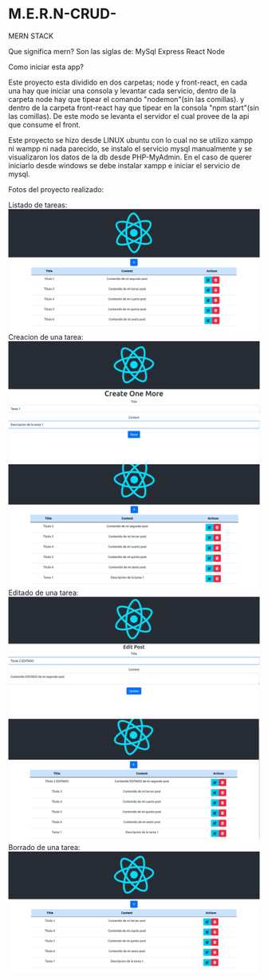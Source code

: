 # M.E.R.N-CRUD-
MERN STACK

Que significa mern?
Son las siglas de:
MySql Express React Node

Como iniciar esta app?

Este proyecto esta dividido en dos carpetas;
node y front-react, en cada una hay que iniciar una consola y levantar cada servicio, dentro de la carpeta node hay que tipear el comando "nodemon"(sin las comillas).
y dentro de la carpeta front-react hay que tipear en la consola "npm start"(sin las comillas).
De este modo se levanta el servidor el cual provee de la api que consume el front.

Este proyecto se hizo desde LINUX ubuntu con lo cual no se utilizo xampp ni wampp ni nada parecido, se instalo el servicio mysql manualmente y se visualizaron los datos de la db desde PHP-MyAdmin.
En el caso de querer iniciarlo desde windows se debe instalar xampp e iniciar el servicio de mysql.

Fotos del proyecto realizado:

Listado de tareas:
<img src="https://github.com/XmauricioX/M.E.R.N-CRUD-/blob/main/screenshots/crud1.png" alt="screenshot">
Creacion de una tarea:
<img src="https://github.com/XmauricioX/M.E.R.N-CRUD-/blob/main/screenshots/crud2.png" alt="screenshot">
<img src="https://github.com/XmauricioX/M.E.R.N-CRUD-/blob/main/screenshots/crud3.png" alt="screenshot">
Editado de una tarea:
<img src="https://github.com/XmauricioX/M.E.R.N-CRUD-/blob/main/screenshots/crud4.png" alt="screenshot">
<img src="https://github.com/XmauricioX/M.E.R.N-CRUD-/blob/main/screenshots/crud5.png" alt="screenshot">
Borrado de una tarea:
<img src="https://github.com/XmauricioX/M.E.R.N-CRUD-/blob/main/screenshots/crud6.png" alt="screenshot">
